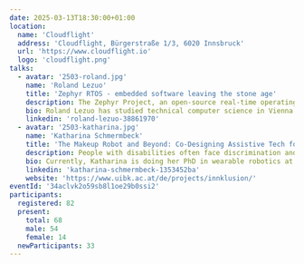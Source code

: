 ```yaml
---
date: 2025-03-13T18:30:00+01:00
location:
  name: 'Cloudflight'
  address: 'Cloudflight, Bürgerstraße 1/3, 6020 Innsbruck'
  url: 'https://www.cloudflight.io'
  logo: 'cloudflight.png'
talks:
  - avatar: '2503-roland.jpg'
    name: 'Roland Lezuo'
    title: 'Zephyr RTOS - embedded software leaving the stone age'
    description: The Zephyr Project, an open-source real-time operating system backed by The Linux Foundation, has spent nearly a decade evolving into a stable, reliable technology. With its liberal Apache 2.0 license and community-driven development, Zephyr has gained traction among both individual developers and companies alike. But what truly sets it apart are the technical details. This talk will inevitably touch on the frustrations of dealing with vendor-specific IDEs, while providing a brief dive into key aspects like the Hardware Abstraction Layer (HAL), Kconfig, and west. Ultimately, it will explore how Zephyr is helping embedded software finally break free from the stone age.
    bio: Roland Lezuo has studied technical computer science in Vienna where he focused on disturbingly deep details of Java Virtual Machines. Though his PhD thesis on compiler correctness is all about precision and formality, he prefers to keep life more relaxed. Outside of work, he's a busy dad of three, and has successfully founded an embedded software company, which he later merged with an electronics firm. Today, he's the CEO of SILA Embedded Solutions, leading the charge with a passion for innovation and a hands-on approach.
    linkedin: 'roland-lezuo-38861970'
  - avatar: '2503-katharina.jpg'
    name: 'Katharina Schmermbeck'
    title: 'The Makeup Robot and Beyond: Co-Designing Assistive Tech for Inclusion'
    description: People with disabilities often face discrimination and lack of access in all areas of society. While cheap and accessible assistive technologies can support participation and independence, awareness and acceptance of disability are inevitable for an inclusive society. Our initiative INNklusion strives to tackle these problems by bringing together people with disabilities, students, researchers, and associations. During different lecture formats at the university, students co-design assistive technologies with people with disabilities. You will learn about interesting projects such as a public transportation navigator and a make-up robot as well as lessons learnt after one year in practice and our vision for a more inclusive region.
    bio: Currently, Katharina is doing her PhD in wearable robotics at the University of Innsbruck. Since her Master's she is working on different assistive technologies, such as a hand exoskeleton for people with limited hand mobility. Together with her colleagues, she founded Innklusion because building technologies is cool, but contributing to a more inclusive and respectful society makes it even more exciting.
    linkedin: 'katharina-schmermbeck-1353452ba'
    website: 'https://www.uibk.ac.at/de/projects/innklusion/'
eventId: '34aclvk2o59sb8l1oe29b0ssi2'
participants:
  registered: 82
  present:
    total: 68
    male: 54
    female: 14
  newParticipants: 33
---
```

